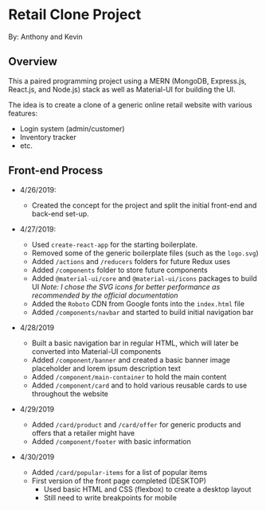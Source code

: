 # Retail Clone Project

By: Anthony and Kevin

## Overview

This a paired programming project using a MERN (MongoDB, Express.js, React.js, and Node.js) stack as well as Material-UI for building the UI.

The idea is to create a clone of a generic online retail website with various features:

- Login system (admin/customer)
- Inventory tracker
- etc.

## Front-end Process

- 4/26/2019:

  - Created the concept for the project and split the initial front-end and back-end set-up.

- 4/27/2019:

  - Used `create-react-app` for the starting boilerplate.
  - Removed some of the generic boilerplate files (such as the `logo.svg`)
  - Added `/actions` and `/reducers` folders for future Redux uses
  - Added `/components` folder to store future components
  - Added `@material-ui/core` and `@material-ui/icons` packages to build UI
    _Note: I chose the SVG icons for better performance as recommended by the official documentation_
  - Added the `Roboto` CDN from Google fonts into the `index.html` file
  - Added `/components/navbar` and started to build initial navigation bar

- 4/28/2019

  - Built a basic navigation bar in regular HTML, which will later be converted into Material-UI components
  - Added `/component/banner` and created a basic banner image placeholder and lorem ipsum description text
  - Added `/component/main-container` to hold the main content
  - Added `/component/card` and to hold various reusable cards to use throughout the website

- 4/29/2019

  - Added `/card/product` and `/card/offer` for generic products and offers that a retailer might have
  - Added `/component/footer` with basic information

- 4/30/2019

  - Added `/card/popular-items` for a list of popular items
  - First version of the front page completed (DESKTOP)
    - Used basic HTML and CSS (flexbox) to create a desktop layout
    - Still need to write breakpoints for mobile

